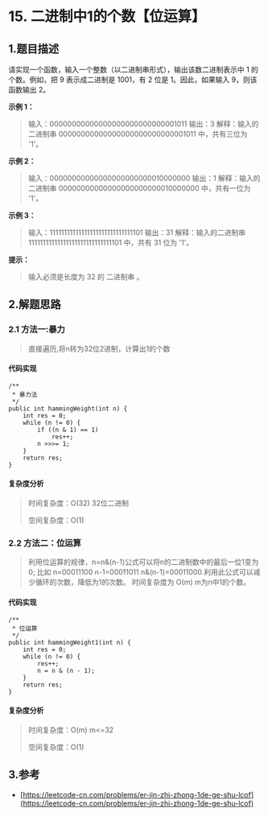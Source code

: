 # 15. 二进制中1的个数【位运算】

## 1.题目描述

请实现一个函数，输入一个整数（以二进制串形式），输出该数二进制表示中 1 的个数。例如，把 9 表示成二进制是 1001，有 2 位是 1。因此，如果输入 9，则该函数输出 2。

**示例 1：**

> 输入：00000000000000000000000000001011 输出：3 解释：输入的二进制串 00000000000000000000000000001011 中，共有三位为 '1'。

**示例 2：**

> 输入：00000000000000000000000010000000 输出：1 解释：输入的二进制串 00000000000000000000000010000000 中，共有一位为 '1'。

**示例 3：**

> 输入：11111111111111111111111111111101 输出：31 解释：输入的二进制串 11111111111111111111111111111101 中，共有 31 位为 '1'。

**提示：**

> 输入必须是长度为 32 的 二进制串 。

## 2.解题思路

### 2.1 方法一:暴力

> 直接遍历,将n转为32位2进制，计算出1的个数

#### 代码实现

```text
/**
 * 暴力法
 */
public int hammingWeight(int n) {
    int res = 0;
    while (n != 0) {
        if ((n & 1) == 1)
            res++;
        n >>>= 1;
    }
    return res;
}
```

#### 复杂度分析

> 时间复杂度：O\(32\) 32位二进制
>
> 空间复杂度：O\(1\)

### 2.2 方法二：位运算

> 利用位运算的规律，n=n&\(n-1\)公式可以将n的二进制数中的最后一位1变为0; 比如 n=00011100 n-1=00011011 n&\(n-1\)=00011000.利用此公式可以减少循环的次数，降低为1的次数。 时间复杂度为 O\(m\) m为n中1的个数。

#### 代码实现

```text
/**
 * 位运算
 */
public int hammingWeight1(int n) {
    int res = 0;
    while (n != 0) {
        res++;
        n = n & (n - 1);
    }
    return res;
}
```

#### 复杂度分析

> 时间复杂度：O\(m\)   m&lt;=32
>
> 空间复杂度：O\(1\)

## 3.参考

* [https://leetcode-cn.com/problems/er-jin-zhi-zhong-1de-ge-shu-lcof](https://leetcode-cn.com/problems/er-jin-zhi-zhong-1de-ge-shu-lcof)

